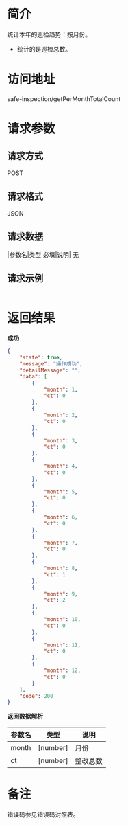 # 简介
统计本年的巡检趋势：按月份。

* 统计的是巡检总数。

# 访问地址
safe-inspection/getPerMonthTotalCount

# 请求参数

## 请求方式
POST

## 请求格式
JSON

## 请求数据
|参数名|类型|必填|说明|
无


## 请求示例
```json
```

# 返回结果
**成功**
```json
{
    "state": true,
    "message": "操作成功",
    "detailMessage": "",
    "data": [
        {
            "month": 1,
            "ct": 0
        },
        {
            "month": 2,
            "ct": 0
        },
        {
            "month": 3,
            "ct": 0
        },
        {
            "month": 4,
            "ct": 0
        },
        {
            "month": 5,
            "ct": 0
        },
        {
            "month": 6,
            "ct": 0
        },
        {
            "month": 7,
            "ct": 0
        },
        {
            "month": 8,
            "ct": 1
        },
        {
            "month": 9,
            "ct": 2
        },
        {
            "month": 10,
            "ct": 0
        },
        {
            "month": 11,
            "ct": 0
        },
        {
            "month": 12,
            "ct": 0
        }
    ],
    "code": 200
}
```

**返回数据解析**

|参数名|类型|说明|
|-|-|-|
|month|[number]|月份|
|ct|[number]|整改总数|

# 备注
错误码参见错误码对照表。